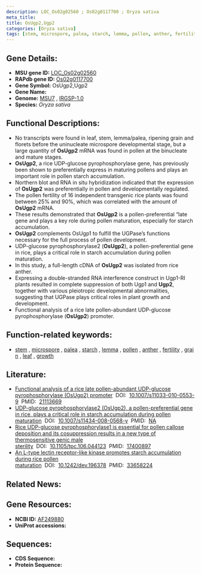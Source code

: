 ```yaml
---
description: LOC_Os02g02560 ; Os02g0117700 ; Oryza sativa
meta_title:
title: OsUgp2,Ugp2
categories: [Oryza sativa]
tags: [stem, microspore, palea, starch, lemma, pollen, anther, fertility, grain, leaf, growth]
---
```


## Gene Details:
- **MSU gene ID:** [LOC_Os02g02560](http://rice.uga.edu/cgi-bin/ORF_infopage.cgi?orf=LOC_Os02g02560)  
- **RAPdb gene ID:** [Os02g0117700](https://rapdb.dna.affrc.go.jp/locus/?name=Os02g0117700)  
- **Gene Symbol:** OsUgp2,Ugp2
- **Gene Name:**
- **Genome:**  [MSU7](http://rice.uga.edu/)&nbsp;,&nbsp;[IRGSP-1.0](https://rapdb.dna.affrc.go.jp/download/irgsp1.html)
- **Species:** *Oryza sativa*

## Functional Descriptions:
   - No transcripts were found in leaf, stem, lemma/palea, ripening grain and florets before the uninucleate microspore developmental stage, but a large quantity of **OsUgp2** mRNA was found in pollen at the binucleate and mature stages.
   - **OsUgp2**, a rice UDP-glucose pyrophosphorylase gene, has previously been shown to preferentially express in maturing pollens and plays an important role in pollen starch accumulation.
   - Northern blot and RNA in situ hybridization indicated that the expression of **OsUgp2** was preferentially in pollen and developmentally regulated.
   - The pollen fertility of 16 independent transgenic rice plants was found between 25% and 90%, which was correlated with the amount of **OsUgp2** mRNA.
   - These results demonstrated that **OsUgp2** is a pollen-preferential “late gene and plays a key role during pollen maturation, especially for starch accumulation.
   - **OsUgp2** complements OsUgp1 to fulfill the UGPase’s functions necessary for the full process of pollen development.
   - UDP-glucose pyrophosphorylase2 (**OsUgp2**), a pollen-preferential gene in rice, plays a critical role in starch accumulation during pollen maturation.
   - In this study, a full-length cDNA of **OsUgp2** was isolated from rice anther.
   - Expressing a double-stranded RNA interference construct in Ugp1-RI plants resulted in complete suppression of both Ugp1 and **Ugp2**, together with various pleiotropic developmental abnormalities, suggesting that UGPase plays critical roles in plant growth and development.
   - Functional analysis of a rice late pollen-abundant UDP-glucose pyrophosphorylase (**OsUgp2**) promoter.

## Function-related keywords:
   - [stem](/tags/stem/)&nbsp;,&nbsp;[microspore](/tags/microspore/)&nbsp;,&nbsp;[palea](/tags/palea/)&nbsp;,&nbsp;[starch](/tags/starch/)&nbsp;,&nbsp;[lemma](/tags/lemma/)&nbsp;,&nbsp;[pollen](/tags/pollen/)&nbsp;,&nbsp;[anther](/tags/anther/)&nbsp;,&nbsp;[fertility](/tags/fertility/)&nbsp;,&nbsp;[grain](/tags/grain/)&nbsp;,&nbsp;[leaf](/tags/leaf/)&nbsp;,&nbsp;[growth](/tags/growth/)

## Literature:
   - [Functional analysis of a rice late pollen-abundant UDP-glucose pyrophosphorylase (OsUgp2) promoter](https://www.doi.org/10.1007/s11033-010-0553-9)&nbsp;&nbsp;DOI:&nbsp;&nbsp;[10.1007/s11033-010-0553-9](https://www.doi.org/10.1007/s11033-010-0553-9)&nbsp;&nbsp;PMID:&nbsp;&nbsp;[21113669](https://pubmed.ncbi.nlm.nih.gov/21113669/)
   - [UDP-glucose pyrophosphorylase2 (OsUgp2), a pollen-preferential gene in rice, plays a critical role in starch accumulation during pollen maturation](https://www.doi.org/10.1007/s11434-008-0568-y)&nbsp;&nbsp;DOI:&nbsp;&nbsp;[10.1007/s11434-008-0568-y](https://www.doi.org/10.1007/s11434-008-0568-y)&nbsp;&nbsp;PMID:&nbsp;&nbsp;[NA](https://pubmed.ncbi.nlm.nih.gov/NA/)
   - [Rice UDP-glucose pyrophosphorylase1 is essential for pollen callose deposition and its cosuppression results in a new type of thermosensitive genic male sterility](https://www.doi.org/10.1105/tpc.106.044123)&nbsp;&nbsp;DOI:&nbsp;&nbsp;[10.1105/tpc.106.044123](https://www.doi.org/10.1105/tpc.106.044123)&nbsp;&nbsp;PMID:&nbsp;&nbsp;[17400897](https://pubmed.ncbi.nlm.nih.gov/17400897/)
   - [An L-type lectin receptor-like kinase promotes starch accumulation during rice pollen maturation](https://www.doi.org/10.1242/dev.196378)&nbsp;&nbsp;DOI:&nbsp;&nbsp;[10.1242/dev.196378](https://www.doi.org/10.1242/dev.196378)&nbsp;&nbsp;PMID:&nbsp;&nbsp;[33658224](https://pubmed.ncbi.nlm.nih.gov/33658224/)

## Related News:

## Gene Resources:
- **NCBI ID:**  [AF249880](http://www.ncbi.nlm.nih.gov/nuccore/AF249880)
- **UniProt accessions:** [](https://www.uniprot.org/uniprotkb//entry)

## Sequences:
- **CDS Sequence:**
- **Protein Sequence:**
